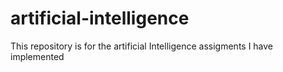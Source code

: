 # artificial-intelligence

This repository is for the artificial Intelligence assigments I have implemented 
